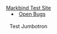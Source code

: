 <header>
  <navbar type="dark">
    <a slot="brand" href="/" title="Home" class="navbar-brand">Markbind Test Site</a>
    <li><a class="nav-link" href="{{baseUrl}}/bugs/index.html">Open Bugs</a></li>
  </navbar>
  <div class="bg-info display-4 text-center text-white">
      <br/>
      Test Jumbotron<br/>
      <br/>
   </div>
</header>
